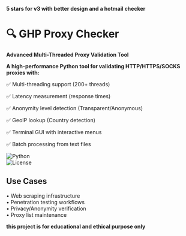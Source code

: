 **5 stars for v3 with better design and a hotmail checker**

# 🔍 GHP Proxy Checker
**Advanced Multi-Threaded Proxy Validation Tool**

**A high-performance Python tool for validating HTTP/HTTPS/SOCKS proxies with:**

  ✅ Multi-threading support (200+ threads)
  
  ✅ Latency measurement (response times)
  
  ✅ Anonymity level detection (Transparent/Anonymous)
  
  ✅ GeoIP lookup (Country detection)
  
  ✅ Terminal GUI with interactive menus
  
  ✅ Batch processing from text files

![Python](https://img.shields.io/badge/Python-3.8+-blue?logo=python)  
![License](https://img.shields.io/badge/License-MIT-green)  


## Use Cases  
• Web scraping infrastructure  
• Penetration testing workflows  
• Privacy/Anonymity verification  
• Proxy list maintenance  


**this project is for educational and ethical purpose only**
